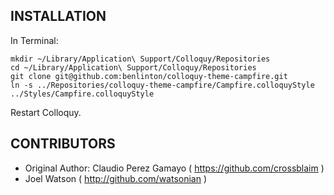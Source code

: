 ## INSTALLATION

In Terminal:

    mkdir ~/Library/Application\ Support/Colloquy/Repositories
    cd ~/Library/Application\ Support/Colloquy/Repositories
    git clone git@github.com:benlinton/colloquy-theme-campfire.git
    ln -s ../Repositories/colloquy-theme-campfire/Campfire.colloquyStyle ../Styles/Campfire.colloquyStyle

Restart Colloquy.

## CONTRIBUTORS

* Original Author: Claudio Perez Gamayo ( https://github.com/crossblaim )
* Joel Watson ( http://github.com/watsonian )